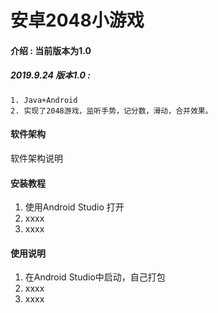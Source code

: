 # 安卓2048小游戏

#### 介绍 : 当前版本为1.0
##### 2019.9.24  版本1.0 :
	1. Java+Android
	2. 实现了2048游戏，监听手势，记分数，滑动，合并效果。


#### 软件架构
软件架构说明


#### 安装教程

1. 使用Android Studio 打开
2. xxxx
3. xxxx

#### 使用说明

1. 在Android Studio中启动，自己打包
2. xxxx
3. xxxx

